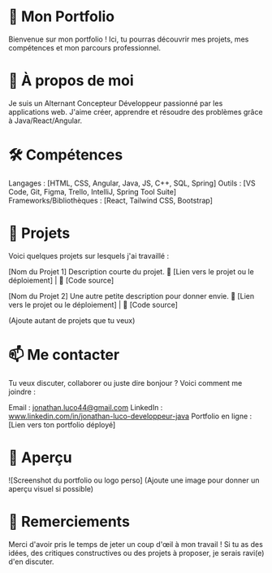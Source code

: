 # 🚀 Mon Portfolio
Bienvenue sur mon portfolio ! Ici, tu pourras découvrir mes projets, mes compétences et mon parcours professionnel.

# 👤 À propos de moi
Je suis un Alternant Concepteur Développeur passionné par les applications web. J'aime créer, apprendre et résoudre des problèmes grâce à Java/React/Angular.

# 🛠️ Compétences
Langages : [HTML, CSS, Angular, Java, JS, C++, SQL, Spring]
Outils : [VS Code, Git, Figma, Trello, IntelliJ, Spring Tool Suite]
Frameworks/Bibliothèques : [React, Tailwind CSS, Bootstrap]
# 📂 Projets
Voici quelques projets sur lesquels j'ai travaillé :

[Nom du Projet 1]
Description courte du projet.
🔗 [Lien vers le projet ou le déploiement] | 📂 [Code source]

[Nom du Projet 2]
Une autre petite description pour donner envie.
🔗 [Lien vers le projet ou le déploiement] | 📂 [Code source]

(Ajoute autant de projets que tu veux)

# 📫 Me contacter
Tu veux discuter, collaborer ou juste dire bonjour ? Voici comment me joindre :

Email : jonathan.luco44@gmail.com
LinkedIn : www.linkedin.com/in/jonathan-luco-developpeur-java
Portfolio en ligne : [Lien vers ton portfolio déployé]
# 🎨 Aperçu
![Screenshot du portfolio ou logo perso]
(Ajoute une image pour donner un aperçu visuel si possible)

# 🌟 Remerciements
Merci d'avoir pris le temps de jeter un coup d'œil à mon travail ! Si tu as des idées, des critiques constructives ou des projets à proposer, je serais ravi(e) d'en discuter.

